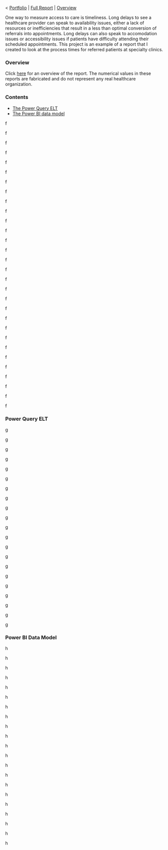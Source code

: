 < [Portfolio](https://907sjl.github.io) | [Full Report](https://907sjl.github.io/pdf/Referral%20Wait%20Time.pdf) | [Overview](https://907sjl.github.io/referrals_powerbi/referrals_report) 

One way to measure access to care is timeliness.  Long delays to see a healthcare provider can speak to availability issues, either a lack of resources or inefficiencies that result in a less than optimal conversion of referrals into appointments. Long delays can also speak to accomodation issues or accessibility issues if patients have difficulty attending their scheduled appointments.
This project is an example of a report that I created to look at the process times for referred patients at specialty clinics. 

### Overview
Click [here](https://907sjl.github.io/referrals_powerbi/referrals_report) for an overview of the report.  The numerical values in these reports are fabricated and do not represent any real healthcare organization. 

### Contents
- [The Power Query ELT](#Power-Query-ELT)
- [The Power BI data model](#Power-BI-Data-Model)

f

f

f

f

f

f

f

f

f

f

f

f

f

f

f

f

f

f

f

f

f

f

f

f

f

f

f

f

f

f


### Power Query ELT

g

g

g

g

g

g

g

g

g

g

g

g

g

g

g

g

g

g

g

g

g




### Power BI Data Model 

h

h

h

h

h

h

h

h

h

h

h

h

h

h

h

h

h

h

h

h

h

